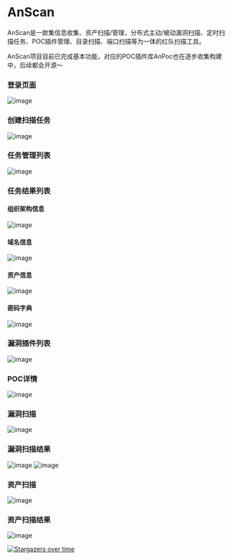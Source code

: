 # AnScan
AnScan是一款集信息收集、资产扫描/管理，分布式主动/被动漏洞扫描、定时扫描任务、POC插件管理、目录扫描、端口扫描等为一体的红队扫描工具。

AnScan项目目前已完成基本功能，对应的POC插件库AnPoc也在逐步收集构建中，后续都会开源～
### 登录页面
![image](https://user-images.githubusercontent.com/29480790/154806457-83785b72-8f02-4b61-975c-f87379a807f2.png)
### 创建扫描任务
![image](https://user-images.githubusercontent.com/29480790/150317402-cea88c47-037f-404b-951f-0c96dcbbb7bc.png)
### 任务管理列表
![image](https://user-images.githubusercontent.com/29480790/150314964-f6259327-0817-4473-bae5-a05aca3bcb04.png)
### 任务结果列表
#### 组织架构信息
![image](https://user-images.githubusercontent.com/29480790/150315587-7e470231-9cdd-419e-95c8-429b169374da.png)
#### 域名信息
![image](https://user-images.githubusercontent.com/29480790/150315746-af148194-b1ce-42bf-bb2c-408e335d218a.png)
#### 资产信息
![image](https://user-images.githubusercontent.com/29480790/150316086-3f5b0d3c-8b53-48b3-a852-23933a625890.png)
#### 密码字典
![image](https://user-images.githubusercontent.com/29480790/150316546-cbf98604-7f91-4e64-981e-e585a54b7112.png)
### 漏洞插件列表
![image](https://user-images.githubusercontent.com/29480790/150316849-760dafad-3008-472e-974a-951051841c8c.png)
### POC详情
![image](https://user-images.githubusercontent.com/29480790/150316999-ec9770b1-24c4-4d0f-a357-ec7f44998395.png)
### 漏洞扫描
![image](https://user-images.githubusercontent.com/29480790/150317609-e5aaa6ba-e62d-45be-aae9-7bb775d20f6a.png)
### 漏洞扫描结果
![image](https://user-images.githubusercontent.com/29480790/150317267-fdc9284d-feac-48d4-878b-325a2c2f5013.png)
![image](https://user-images.githubusercontent.com/29480790/154090129-c4871a16-e8c1-4c3d-b39c-7b43ef0c92f1.png)
### 资产扫描
![image](https://user-images.githubusercontent.com/29480790/154615802-cc8b4ba4-c387-4299-888e-bc900e052a93.png)
### 资产扫描结果
![image](https://user-images.githubusercontent.com/29480790/155139265-3c7c26cb-1f9c-49e4-80bf-8a71201fd63c.png)



[![Stargazers over time](https://starchart.cc/Arbor01/AnScan.svg)](https://starchart.cc/Arbor01/AnScan)
